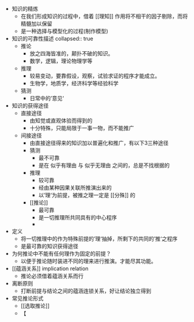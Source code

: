 - 知识的精炼
	- 在我们形成知识的过程中，借着 [[理知]] 作用将不相干的因子剔除，而将精髓加以保留
	- 是一种选择与模型化的过程(制作模型)
- 知识的可靠性描述
collapsed:: true
	- 推论
		- 放之四海皆准的，颠扑不破的知识。
		- 数学，逻辑，理论物理学等
	- 推理
		- 较易变动，要靠假设，观察，试验求证的程序才能成立。
		- 生物学，地质学，经济科学等经验科学
	- 猜测
		- 日常中的’意见‘
- 知识的获得途径
	- 直接途径
		- 由知觉或直观体验而得到的
		- 十分特殊，只能局限于一事一物，而不能推广
	- 间接途径
		- 由直接途径得来的知识加以普遍化和推广，有以下3三种途径
		- 猜测
			- 最不可靠
			- 是在 似乎有理由 与 似乎无理由 之间的，总是不找根据的
		- 推理
			- 较可靠
			- 经由某种因果关联所推演出来的
			- 以’理‘为前提，被推之理一定是 [[分殊]] 的
		- [[推论]]
			- 最可靠
			- 是一切推理所共同具有的中心程序
			-
- 定义
	- 将一切推理中的作为特殊前提的’理‘抽掉，所剩下的共同的’推‘之程序
	- 是最可靠的知识获得途径
- 为何推论中不能有任何理作为固定的前提？
	- 以便于推论随时装进不同的理来进行推演。才能尽其功能。
- [[蕴涵关系]] implication relation
	- 推论必须借着蕴涵关系而行
- 离断原则
	- 打断前提与结论之间的蕴涵连锁关系，好让结论独立得到
- 常见推论形式
	- [[选取推论]]
	- 【